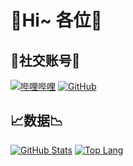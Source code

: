 # 💎Hi~ 各位💎

## 🌟社交账号🌟
[![哔哩哔哩](https://img.shields.io/badge/哔哩哔哩-星川よる-blue.svg?logo=bilibili)](https://space.bilibili.com/3493294482917876)
[![GitHub](https://img.shields.io/badge/GitHub-星川よる-blue.svg?logo=github)](https://github.com/HoshikawaYoru)

## 📈数据📉
[![GitHub Stats](https://github-readme-stats.vercel.app/api?username=HoshikawaYoru&count_private=true&show_icons=true&bg_color=to_left_bottom,ffb3ff,00bfff&locale=cn)](https://github.com/HoshikawaYoru)
[![Top Lang](https://github-readme-stats.vercel.app/api/top-langs/?username=HoshikawaYoru)](https://github.com/HoshikawaYoru)

